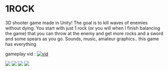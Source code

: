 # 1ROCK
3D shooter game made in Unity! The goal is to kill waves of enemies without dying. You start with just 1 rock (or you will when I finish balancing the game) that you can throw at the enemy and get more rocks and a sword and some spears as you go. Sounds, music, amateur graphics.. this game has everything


gameplay vid :
[![vid](http://img.youtube.com/vi/fPaSb-NJsLQ/0.jpg)](http://www.youtube.com/watch?v=fPaSb-NJsLQ "some gameplay")

<img src="https://i.imgur.com/ueUV9ps.png">
<img src="https://i.imgur.com/bvnh12B.png">
<img src="https://i.imgur.com/HEoHnRO.png">
<img src="https://i.imgur.com/N25WLgv.png">


